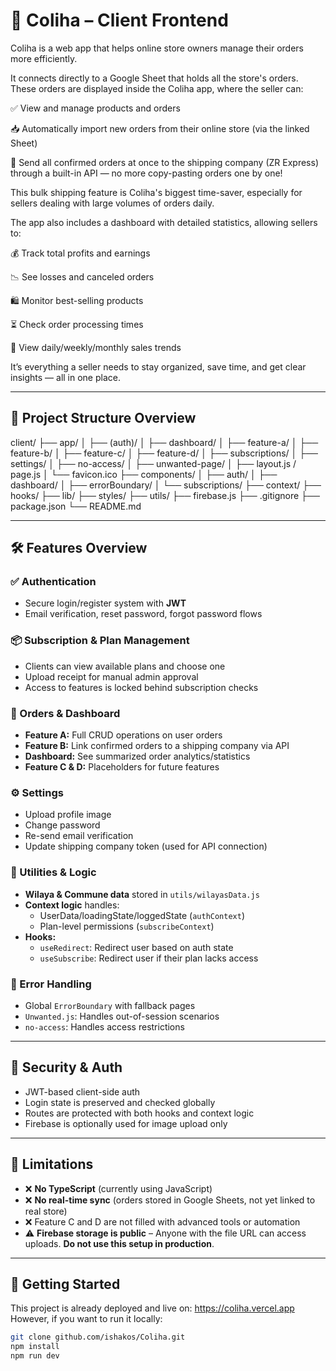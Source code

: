 # 🚚 Coliha – Client Frontend

Coliha is a web app that helps online store owners manage their orders more efficiently.

It connects directly to a Google Sheet that holds all the store's orders. These orders are displayed inside the Coliha app, where the seller can:

✅ View and manage products and orders

📥 Automatically import new orders from their online store (via the linked Sheet)

🚚 Send all confirmed orders at once to the shipping company (ZR Express) through a built-in API — no more copy-pasting orders one by one!

This bulk shipping feature is Coliha's biggest time-saver, especially for sellers dealing with large volumes of orders daily.

The app also includes a dashboard with detailed statistics, allowing sellers to:

💰 Track total profits and earnings

📉 See losses and canceled orders

🛍️ Monitor best-selling products

⏳ Check order processing times

📆 View daily/weekly/monthly sales trends

It’s everything a seller needs to stay organized, save time, and get clear insights — all in one place.

---

## 🧱 Project Structure Overview

client/
├── app/
│ ├── (auth)/ 
│ ├── dashboard/ 
│ ├── feature-a/ 
│ ├── feature-b/ 
│ ├── feature-c/ 
│ ├── feature-d/ 
│ ├── subscriptions/ 
│ ├── settings/ 
│ ├── no-access/ 
│ ├── unwanted-page/ 
│ ├── layout.js / page.js 
│ └── favicon.ico
├── components/ 
│ ├── auth/ 
│ ├── dashboard/ 
│ ├── errorBoundary/ 
│ └── subscriptions/ 
├── context/ 
├── hooks/ 
├── lib/ 
├── styles/ 
├── utils/ 
├── firebase.js 
├── .gitignore
├── package.json
└── README.md

---

## 🛠️ Features Overview

### ✅ Authentication

- Secure login/register system with **JWT**
- Email verification, reset password, forgot password flows

### 📦 Subscription & Plan Management

- Clients can view available plans and choose one
- Upload receipt for manual admin approval 
- Access to features is locked behind subscription checks

### 📁 Orders & Dashboard

- **Feature A:** Full CRUD operations on user orders
- **Feature B:** Link confirmed orders to a shipping company via API
- **Dashboard:** See summarized order analytics/statistics
- **Feature C & D:** Placeholders for future features

### ⚙️ Settings

- Upload profile image
- Change password
- Re-send email verification
- Update shipping company token (used for API connection)

### 🧠 Utilities & Logic

- **Wilaya & Commune data** stored in `utils/wilayasData.js`
- **Context logic** handles:
  - UserData/loadingState/loggedState (`authContext`)
  - Plan-level permissions (`subscribeContext`)
- **Hooks:**
  - `useRedirect`: Redirect user based on auth state
  - `useSubscribe`: Redirect user if their plan lacks access

### 🧱 Error Handling

- Global `ErrorBoundary` with fallback pages
- `Unwanted.js`: Handles out-of-session scenarios
- `no-access`: Handles access restrictions

---

## 🔐 Security & Auth

- JWT-based client-side auth
- Login state is preserved and checked globally
- Routes are protected with both hooks and context logic
- Firebase is optionally used for image upload only

---

## 🔄 Limitations

- ❌ **No TypeScript** (currently using JavaScript)
- ❌ **No real-time sync** (orders stored in Google Sheets, not yet linked to real store)
- ❌ Feature C and D are not filled with advanced tools or automation
- ⚠️ **Firebase storage is public** – Anyone with the file URL can access uploads. **Do not use this setup in production**.

---

## 🚀 Getting Started

This project is already deployed and live on: https://coliha.vercel.app  
However, if you want to run it locally:

```bash
git clone github.com/ishakos/Coliha.git
npm install
npm run dev


